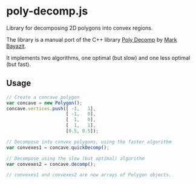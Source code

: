 poly-decomp.js
==============

Library for decomposing 2D polygons into convex regions.

The library is a manual port of the C++ library [Poly Decomp](http://mnbayazit.com/406/overview) by [Mark Bayazit](http://mnbayazit.com/).

It implements two algorithms, one optimal (but slow) and one less optimal (but fast).

## Usage

```js
// Create a concave polygon
var concave = new Polygon();
concave.vertices.push([ -1,   1],
                      [ -1,   0],
                      [  1,   0],
                      [  1,   1],
                      [0.5, 0.5]);

// Decompose into convex polygons, using the faster algorithm
var convexes1 = concave.quickDecomp();

// Decompose using the slow (but optimal) algorithm
var convexes2 = concave.decomp();

// convexes1 and convexes2 are now arrays of Polygon objects.
```
